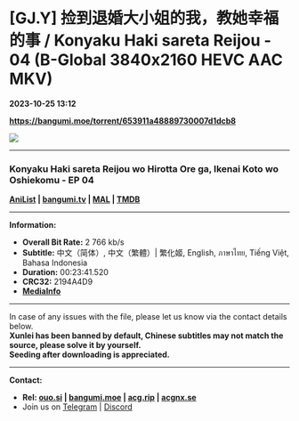 # [GJ.Y] 捡到退婚大小姐的我，教她幸福的事 / Konyaku Haki sareta Reijou - 04 (B-Global 3840x2160 HEVC AAC MKV)

**2023-10-25 13:12**

**https://bangumi.moe/torrent/653911a48889730007d1dcb8**

![](https://rr1---bg.raws.dev/bfs/intl/management/c729cb0ccecc307b9062114743a1265d87facf3d.png@960w_540h_100Q_1c.jpg)

* * *

### **__Konyaku Haki sareta Reijou wo Hirotta Ore ga, Ikenai Koto wo Oshiekomu__** - EP 04

**[AniList](https://anilist.co/anime/154214) | [bangumi.tv](https://bgm.tv/subject/398922) | [MAL](https://myanimelist.net/anime/52934) | [TMDB](https://www.themoviedb.org/tv/217405)**

* * *

**Information:**

*   **Overall Bit Rate:** 2 766 kb/s
*   **Subtitle:** 中文（简体）, 中文（繁體）| 繁化姬, English, ภาษาไทย, Tiếng Việt, Bahasa Indonesia
*   **Duration:** 00:23:41.520
*   **CRC32:** 2194A4D9
*   **[MediaInfo](https://rr1---nfo.raws.dev/%5BGJ.Y%5D%20%E6%8D%A1%E5%88%B0%E9%80%80%E5%A9%9A%E5%A4%A7%E5%B0%8F%E5%A7%90%E7%9A%84%E6%88%91%EF%BC%8C%E6%95%99%E5%A5%B9%E5%B9%B8%E7%A6%8F%E7%9A%84%E4%BA%8B%20-%2004%20%28B-Global%203840x2160%20HEVC%20AAC%20MKV%29%20%5B2194A4D9%5D.mkv.nfo)**

* * *

In case of any issues with the file, please let us know via the contact details below.  
**Xunlei has been banned by default, Chinese subtitles may not match the source, please solve it by yourself.**  
**Seeding after downloading is appreciated.**

* * *

**Contact:**

*   **Rel: [ouo.si](https://ouo.si/user/BraveSail) | [bangumi.moe](https://bangumi.moe/search/63e4b7585fa12c0007949b88) | [acg.rip](https://acg.rip/user/5570) | [acgnx.se](https://share.acgnx.se/user-529-1.html)**
*   Join us on [Telegram](https://kirara-fantasia.moe/telegram) | [Discord](https://kirara-fantasia.moe/discord)